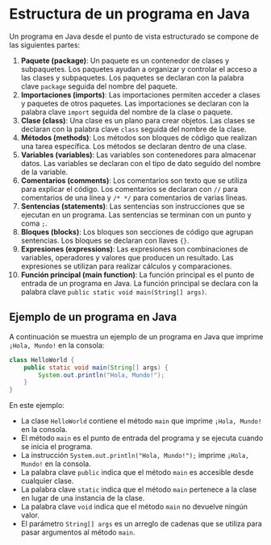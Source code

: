 # Estructura de un programa en Java

Un programa en Java desde el punto de vista estructurado se compone de las siguientes partes:

1. **Paquete (package)**: Un paquete es un contenedor de clases y subpaquetes. Los paquetes ayudan a organizar y
   controlar el acceso a las clases y subpaquetes. Los paquetes se declaran con la palabra clave `package` seguida del
   nombre del paquete.
2. **Importaciones (imports)**: Las importaciones permiten acceder a clases y paquetes de otros paquetes. Las
   importaciones se declaran con la palabra clave `import` seguida del nombre de la clase o paquete.
3. **Clase (class)**: Una clase es un plano para crear objetos. Las clases se declaran con la palabra clave `class`
   seguida del nombre de la clase.
4. **Métodos (methods)**: Los métodos son bloques de código que realizan una tarea específica. Los métodos se declaran
   dentro de una clase.
5. **Variables (variables)**: Las variables son contenedores para almacenar datos. Las variables se declaran con el tipo
   de dato seguido del nombre de la variable.
6. **Comentarios (comments)**: Los comentarios son texto que se utiliza para explicar el código. Los comentarios se
   declaran con `//` para comentarios de una línea y `/* */` para comentarios de varias líneas.
7. **Sentencias (statements)**: Las sentencias son instrucciones que se ejecutan en un programa. Las sentencias se
   terminan con un punto y coma `;`.
8. **Bloques (blocks)**: Los bloques son secciones de código que agrupan sentencias. Los bloques se declaran con llaves
   `{}`.
9. **Expresiones (expressions)**: Las expresiones son combinaciones de variables, operadores y valores que producen un
   resultado. Las expresiones se utilizan para realizar cálculos y comparaciones.
10. **Función principal (main function)**: La función principal es el punto de entrada de un programa en Java. La
    función principal se declara con la palabra clave `public static void main(String[] args)`.

## Ejemplo de un programa en Java

A continuación se muestra un ejemplo de un programa en Java que imprime `¡Hola, Mundo!` en la consola:

```java
class HelloWorld {
    public static void main(String[] args) {
        System.out.println("Hola, Mundo!");
    }
}
```

En este ejemplo:

- La clase `HelloWorld` contiene el método `main` que imprime `¡Hola, Mundo!` en la consola.
- El método `main` es el punto de entrada del programa y se ejecuta cuando se inicia el programa.
- La instrucción `System.out.println("Hola, Mundo!");` imprime `¡Hola, Mundo!` en la consola.
- La palabra clave `public` indica que el método `main` es accesible desde cualquier clase.
- La palabra clave `static` indica que el método `main` pertenece a la clase en lugar de una instancia de la clase.
- La palabra clave `void` indica que el método `main` no devuelve ningún valor.
- El parámetro `String[] args` es un arreglo de cadenas que se utiliza para pasar argumentos al método `main`.
